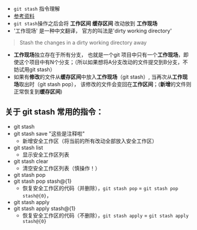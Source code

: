 * `git stash` 指令理解
* [参考资料](http://my.oschina.net/u/2298961/blog/381728)
* `git stash`操作之后会将 **工作区间** **缓存区间** 改动放到 **工作现场**
* '工作现场' 是一种中文翻译， 官方的叫法是'dirty working directory'
> Stash the changes in a dirty working directory away

* **工作现场**独立存在于所有分支， 也就是一个git 项目中只有一个**工作现场**，即使这个项目中有N个分支；（所以如果想将A分支改动的文件提交到B分支，不妨试用git stash）
* 如果有**修改**的文件从**缓存区间**中放入**工作现场**（git stash）, 当再次从**工作现场**取出时（git stash pop）， 该修改的文件会变回在**工作区间**；(**新增**的文件则正常恢复到**缓存区间**)

## 关于 git stash 常用的指令： 

* git stash
* git stash save "这些是注释啦"
	* 新增安全工作区（将当前的所有改动全部放入安全工作区）
* git stash list 
	* 显示安全工作区列表
* git stash clear
	* 清空安全工作区列表（慎操作！）
* git stash pop
* git stash pop stash@{1}
	* 恢复安全工作区的代码（并删除），`git stash pop` = `git stash pop stash@{0}`，
* git stash apply
* git stash apply stash@{1}
	* 恢复安全工作区的代码（不删除），`git stash apply` = `git stash apply stash@{0}`
